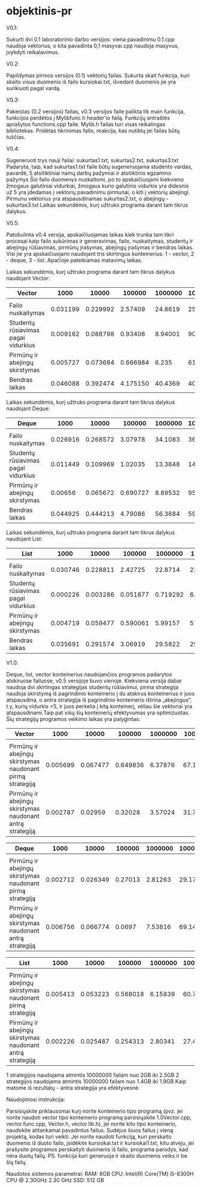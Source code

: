 # objektinis-pr

V0.1:

Sukurti dvi 0.1 laboratorinio darbo versijos: viena pavadinimu 0.1.cpp naudoja vektorius, o kita pavadinta 0,1 masyvai.cpp naudoja masyvus, įvykdyti reikalavimus.

V0.2:

Papildymas pirmos versijos (0.1) vektorių failas. Sukurta skait funkcija, kuri skaito visus duomenis iš failo kursiokai.txt, išvedant duomenis jie yra surikiuoti pagal vardą.

V0.3:

Pakeistas (0.2 versijos) failas, v0.3 versijos faile palikta tik main funkcija, funkcijos perdėtos į Mylibfunc.h header'io failą. Funkcijų antraštės aprašytos functions.cpp faile. Mylib.h failas turi visas reikalingas bibliotekas. Pridėtas tikrinimas failo, reakcija, kas nutiktų jei failas būtų tuščias.

V0.4:

Sugeneruoti trys nauji failai: sukurtas1.txt, sukurtas2.txt, sukurtas3.txt Padaryta, taip, kad sukurtas1.txt faile būtų sugeneruojama studento vardas, pavardė, 5 atsitiktiniai namų darbų pažymiai ir atsitiktinis egzamino pažymys Šio failo duomenys nuskaitomi, po to apskaičiuojami kiekvieno žmogaus galutiniai vidurkiai, žmogaus kurio galutinis vidurkis yra didesnis už 5 yra įdedamas į vektorių pavadinimu pirmunai, o kiti į vektorių abejingi. Pirmunu vektorius yra atspausdinamas sukurtas2.txt, o abejingų - sukurtas3.txt Laikas sekundėmis, kurį užtruko programa darant tam tikrus dalykus.

V0.5:

Patobulinta v0.4 versija, apskaičiuojamas laikas kiek trunka tam tikri procesai kaip failo sukūrimas ir generavimas, failo, nuskaitymas, studentų ir abejingų rūšiavimas, pirmūnų įrašymas, abejingų įrašymas ir bendras laikas. Visi jie yra apskaičiuojami naudojant tris skirtingus konteinerius: 1 - vector, 2 - deque, 3 - list.
Apačioje pateikiamas matavimų laikas.

Laikas sekundėmis, kurį užtruko programa darant tam tikrus dalykus naudojant Vector:

| Vector  | 1000  | 10000  | 100000  | 1000000  | 10000000  |
|---|---|---|---|---|---|
|||||
| Failo nuskaitymas | 0.031199 | 0.229992 | 2.57409 | 24.8619 | 257.7845 |
| Studentų rūsiavimas pagal vidurkius | 0.009162 | 0.088798 | 0.93408 | 8.94001 | 90.7895 |
| Pirmūnų ir abejingų skirstymas | 0.005727 | 0.073684 | 0.666984 | 6.235 | 61.1687 |
| Bendras laikas  | 0.046088 | 0.392474 | 4.175150| 40.4369 | 409.7427 |

Laikas sekundėmis, kurį užtruko programa darant tam tikrus dalykus naudojant Deque:

| Deque  | 1000  | 10000  | 100000  | 1000000  | 10000000  |
|---|---|---|---|---|---|
|||||
| Failo nuskaitymas | 0.026916 | 0.268572 | 3.07978 | 34.1083 | 362.4897 |
| Studentų rūsiavimas pagal vidurkius | 0.011449 | 0.109969 | 1.02035 | 13.3648 | 141.4897 |
| Pirmūnų ir abejingų skirstymas  | 0.00656 | 0.065672 | 0.690727 | 8.89532 | 95.1287 |
| Bendras laikas  | 0.044925 | 0.444213 | 4.79086 | 56.3684 | 599.1081 |

Laikas sekundėmis, kurį užtruko programa darant tam tikrus dalykus naudojant List:

| List  | 1000  | 10000  | 100000  | 1000000  | 10000000  |
|---|---|---|---|---|---|
|||||
| Failo nuskaitymas | 0.030746 | 0.228811 | 2.42725 | 22.8714 | 232.2569 |
| Studentų rūsiavimas pagal vidurkius | 0.000226 | 0.003286 | 0.051877 | 0.719292 | 6.48965 |
| Pirmūnų ir abejingų skirstymas  | 0.004719 | 0.059477 | 0.590061 | 5.99157 | 57.12398 |
| Bendras laikas  | 0.035691 | 0.291574 | 3.06919 | 29.5822 | 295.87053 | 

V1.0:

Deque, list, vector konteinerius naudojančios programos padarytos atskiruose failuose, v0.5 versijoje buvo vienoje. Kiekviena versija dabar naudoja dvi skirtingas strategijas studentų rūšiavimui, pirma strategija naudoja skirstymą iš pagrindinio konteinerio į du atskirus konteinerius ir juos atspausdina, o antra strategija iš pagrindinio konteinerio ištrina „abejingus“, t.y, kurių vidurkis <5, ir juos perkelia į kitą konteinerį, vėliau šie vektoriai yra atspausdinami.Taip pat visų šių konteinerių efektyvumas yra optimizuotas. Šių strategijų programos veikimo laikas yra palygintas:

| Vector  | 1000  | 10000  | 100000  | 1000000  | 10000000  |
|---|---|---|---|---|---|
|||||
| Pirmūnų ir abejingų skirstymas naudonant pirmą strategiją | 0.005699 | 0.067477 | 0.649836 | 6.37876 | 67.145677 |
| Pirmūnų ir abejingų skirstymas naudonant antrą strategiją | 0.002787 | 0.02959 | 0.32028 | 3.57024 | 31.78414 |

| Deque  | 1000  | 10000  | 100000  | 1000000  | 10000000  |
|---|---|---|---|---|---|
|||||
| Pirmūnų ir abejingų skirstymas naudonant pirmą strategiją | 0.002712 | 0.026349 | 0.27013 | 2.81263 | 29.17567 |
| Pirmūnų ir abejingų skirstymas naudonant antrą strategiją | 0.006756 | 0.066774 | 0.0697 | 7.53816 | 69.14874 |

| List  | 1000  | 10000  | 100000  | 1000000  | 10000000  |
|---|---|---|---|---|---|
|||||
| Pirmūnų ir abejingų skirstymas naudonant pirmą strategiją | 0.005413 | 0.053223 | 0.568018 | 6.15839 | 60.73289 |
| Pirmūnų ir abejingų skirstymas naudonant antrą strategiją | 0.002226 | 0.025487 | 0.254313 | 2.80341 | 27.43984 |

1 strategijos naudojama atmintis 10000000 failam nuo 2GB iki 2.5GB 
2 strategijos naudojama atmintis 10000000 failam nuo 1.4GB iki 1.9GB
Kaip matome iš rezultatų - antra strategija yra efektyvesnė.

Naudojimosi instrukcija:

Parsisiųskite priklausomai kurį norite konteinerio tipo programą (pvz. jei norite naudoti vector tipo konteinerio programą parsisiųskite 1.0Vector.cpp, vector.func.cpp, Vector.h, vector.lib.h), jei norite kito tipo konteinerio, naudokite atitankamai pavadintus failus.
Sudėjus šiuos failus į vieną projektą, kodas turi veikti. Jei norite naudoti funkciją, kuri perskaito duomenis iš duoto failo, įsidėkite kursiokai.txt ir kursiokai1.txt, kitu atveju, jei prašysite programos perskaityti duomenis iš failo, programa parodys, kad nėra duotų failų. PS. funkcija kuri generuoja ir skaito duomenis veiks ir be šių failų.

Naudotos sistemos parametrai:
RAM: 8GB
CPU: Intel(R) Core(TM) i5-8300H CPU @ 2.30GHz   2.30 GHz
SSD: 512 GB

